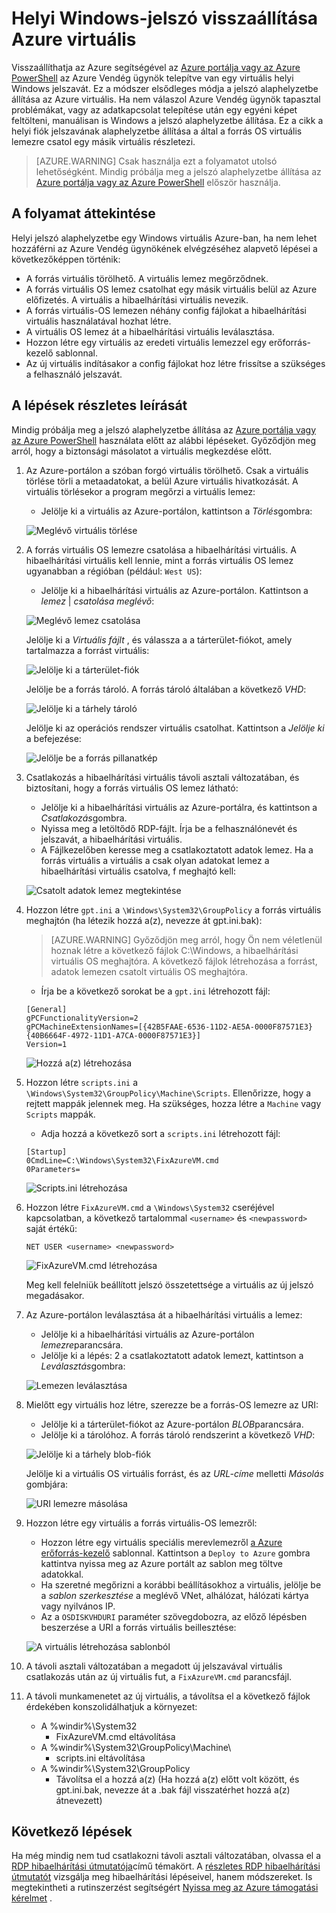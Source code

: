 <properties
   pageTitle="Jelszó alaphelyzetbe állítása helyi Windows Ha nincs telepítve a Azure Vendég ügynök |} Microsoft Azure"
   description="Hogyan kell a helyi Windows felhasználói fiók jelszavának alaphelyzetbe állítása, ha az Azure Vendég agent nincs telepített vagy nem működik a virtuális a"
   services="virtual-machines-windows"
   documentationCenter=""
   authors="iainfoulds"
   manager="timlt"
   editor=""/>

<tags
   ms.service="virtual-machines-windows"
   ms.devlang="na"
   ms.topic="article"
   ms.tgt_pltfrm="vm-windows"
   ms.workload="infrastructure-services"
   ms.date="10/05/2016"
   ms.author="iainfou"/>

# <a name="how-to-reset-local-windows-password-for-azure-vm"></a>Helyi Windows-jelszó visszaállítása Azure virtuális
Visszaállíthatja az Azure segítségével az [Azure portálja vagy az Azure PowerShell](virtual-machines-windows-reset-rdp.md) az Azure Vendég ügynök telepítve van egy virtuális helyi Windows jelszavát. Ez a módszer elsődleges módja a jelszó alaphelyzetbe állítása az Azure virtuális. Ha nem válaszol Azure Vendég ügynök tapasztal problémákat, vagy az adatkapcsolat telepítése után egy egyéni képet feltölteni, manuálisan is Windows a jelszó alaphelyzetbe állítása. Ez a cikk a helyi fiók jelszavának alaphelyzetbe állítása a által a forrás OS virtuális lemezre csatol egy másik virtuális részletezi. 

> [AZURE.WARNING] Csak használja ezt a folyamatot utolsó lehetőségként. Mindig próbálja meg a jelszó alaphelyzetbe állítása az [Azure portálja vagy az Azure PowerShell](virtual-machines-windows-reset-rdp.md) először használja.


## <a name="overview-of-the-process"></a>A folyamat áttekintése
Helyi jelszó alaphelyzetbe egy Windows virtuális Azure-ban, ha nem lehet hozzáférni az Azure Vendég ügynökének elvégzéséhez alapvető lépései a következőképpen történik:

- A forrás virtuális törölhető. A virtuális lemez megőrződnek.
- A forrás virtuális OS lemez csatolhat egy másik virtuális belül az Azure előfizetés. A virtuális a hibaelhárítási virtuális nevezik.
- A forrás virtuális-OS lemezen néhány config fájlokat a hibaelhárítási virtuális használatával hozhat létre.
- A virtuális OS lemez át a hibaelhárítási virtuális leválasztása.
- Hozzon létre egy virtuális az eredeti virtuális lemezzel egy erőforrás-kezelő sablonnal.
- Az új virtuális indításakor a config fájlokat hoz létre frissítse a szükséges a felhasználó jelszavát.


## <a name="detailed-steps"></a>A lépések részletes leírását
Mindig próbálja meg a jelszó alaphelyzetbe állítása az [Azure portálja vagy az Azure PowerShell](virtual-machines-windows-reset-rdp.md) használata előtt az alábbi lépéseket. Győződjön meg arról, hogy a biztonsági másolatot a virtuális megkezdése előtt. 

1. Az Azure-portálon a szóban forgó virtuális törölhető. Csak a virtuális törlése törli a metaadatokat, a belül Azure virtuális hivatkozását. A virtuális törlésekor a program megőrzi a virtuális lemez:

    - Jelölje ki a virtuális az Azure-portálon, kattintson a *Törlés*gombra:

    ![Meglévő virtuális törlése](./media/virtual-machines-windows-reset-local-password-without-guest-agent/delete_vm.png)

2. A forrás virtuális OS lemezre csatolása a hibaelhárítási virtuális. A hibaelhárítási virtuális kell lennie, mint a forrás virtuális OS lemez ugyanabban a régióban (például: `West US`):

    - Jelölje ki a hibaelhárítási virtuális az Azure-portálon. Kattintson a *lemez* | *csatolása meglévő*:

    ![Meglévő lemez csatolása](./media/virtual-machines-windows-reset-local-password-without-guest-agent/disks_attach_existing.png)

    Jelölje ki a *Virtuális fájlt* , és válassza a a tárterület-fiókot, amely tartalmazza a forrást virtuális:

    ![Jelölje ki a tárterület-fiók](./media/virtual-machines-windows-reset-local-password-without-guest-agent/disks_select_storageaccount.PNG)

    Jelölje be a forrás tároló. A forrás tároló általában a következő *VHD*:

    ![Jelölje ki a tárhely tároló](./media/virtual-machines-windows-reset-local-password-without-guest-agent/disks_select_container.png)

    Jelölje ki az operációs rendszer virtuális csatolhat. Kattintson a *Jelölje ki* a befejezése:

    ![Jelölje be a forrás pillanatkép](./media/virtual-machines-windows-reset-local-password-without-guest-agent/disks_select_source_vhd.png)

3. Csatlakozás a hibaelhárítási virtuális távoli asztali változatában, és biztosítani, hogy a forrás virtuális OS lemez látható:

    - Jelölje ki a hibaelhárítási virtuális az Azure-portálra, és kattintson a *Csatlakozás*gombra.
    - Nyissa meg a letöltődő RDP-fájlt. Írja be a felhasználónevét és jelszavát, a hibaelhárítási virtuális.
    - A Fájlkezelőben keresse meg a csatlakoztatott adatok lemez. Ha a forrás virtuális a virtuális a csak olyan adatokat lemez a hibaelhárítási virtuális csatolva, f meghajtó kell:

    ![Csatolt adatok lemez megtekintése](./media/virtual-machines-windows-reset-local-password-without-guest-agent/troubleshooting_vm_fileexplorer.png)

4. Hozzon létre `gpt.ini` a `\Windows\System32\GroupPolicy` a forrás virtuális meghajtón (ha létezik hozzá a(z), nevezze át gpt.ini.bak):

    > [AZURE.WARNING] Győződjön meg arról, hogy Ön nem véletlenül hoznak létre a következő fájlok C:\Windows, a hibaelhárítási virtuális OS meghajtóra. A következő fájlok létrehozása a forrást, adatok lemezen csatolt virtuális OS meghajtóra.

    - Írja be a következő sorokat be a `gpt.ini` létrehozott fájl:

    ```
    [General]
    gPCFunctionalityVersion=2
    gPCMachineExtensionNames=[{42B5FAAE-6536-11D2-AE5A-0000F87571E3}{40B6664F-4972-11D1-A7CA-0000F87571E3}]
    Version=1
    ```

    ![Hozzá a(z) létrehozása](./media/virtual-machines-windows-reset-local-password-without-guest-agent/create_gpt_ini.png)
 
5. Hozzon létre `scripts.ini` a `\Windows\System32\GroupPolicy\Machine\Scripts`. Ellenőrizze, hogy a rejtett mappák jelennek meg. Ha szükséges, hozza létre a `Machine` vagy `Scripts` mappák.

    - Adja hozzá a következő sort a `scripts.ini` létrehozott fájl:

    ```
    [Startup]
    0CmdLine=C:\Windows\System32\FixAzureVM.cmd
    0Parameters=
    ```

    ![Scripts.ini létrehozása](./media/virtual-machines-windows-reset-local-password-without-guest-agent/create_scripts_ini.png)
 
6. Hozzon létre `FixAzureVM.cmd` a `\Windows\System32` cseréjével kapcsolatban, a következő tartalommal `<username>` és `<newpassword>` saját értékű:

    ```
    NET USER <username> <newpassword>
    ```

    ![FixAzureVM.cmd létrehozása](./media/virtual-machines-windows-reset-local-password-without-guest-agent/create_fixazure_cmd.png)

    Meg kell felelniük beállított jelszó összetettsége a virtuális az új jelszó megadásakor.

7. Az Azure-portálon leválasztása át a hibaelhárítási virtuális a lemez:

    - Jelölje ki a hibaelhárítási virtuális az Azure-portálon *lemezre*parancsára.
    - Jelölje ki a lépés: 2 a csatlakoztatott adatok lemezt, kattintson a *Leválasztás*gombra:

    ![Lemezen leválasztása](./media/virtual-machines-windows-reset-local-password-without-guest-agent/detach_disk.png)

8. Mielőtt egy virtuális hoz létre, szerezze be a forrás-OS lemezre az URI:

    - Jelölje ki a tárterület-fiókot az Azure-portálon *BLOB*parancsára.
    - Jelölje ki a tárolóhoz. A forrás tároló rendszerint a következő *VHD*:

    ![Jelölje ki a tárhely blob-fiók](./media/virtual-machines-windows-reset-local-password-without-guest-agent/select_storage_details.png)

    Jelölje ki a virtuális OS virtuális forrást, és az *URL-címe* melletti *Másolás* gombjára:

    ![URI lemezre másolása](./media/virtual-machines-windows-reset-local-password-without-guest-agent/copy_source_vhd_uri.png)

9. Hozzon létre egy virtuális a forrás virtuális-OS lemezről:

    - Hozzon létre egy virtuális speciális merevlemezről [a Azure erőforrás-kezelő](https://github.com/Azure/azure-quickstart-templates/tree/master/201-vm-from-specialized-vhd) sablonnal. Kattintson a `Deploy to Azure` gombra kattintva nyissa meg az Azure portált az sablon meg töltve adatokkal.
    - Ha szeretné megőrizni a korábbi beállításokhoz a virtuális, jelölje be a *sablon szerkesztése* a meglévő VNet, alhálózat, hálózati kártya vagy nyilvános IP.
    - Az a `OSDISKVHDURI` paraméter szövegdobozra, az előző lépésben beszerzése a URI a forrás virtuális beillesztése:

    ![A virtuális létrehozása sablonból](./media/virtual-machines-windows-reset-local-password-without-guest-agent/create_new_vm_from_template.png)

10. A távoli asztali változatában a megadott új jelszavával virtuális csatlakozás után az új virtuális fut, a `FixAzureVM.cmd` parancsfájl.

11. A távoli munkamenetet az új virtuális, a távolítsa el a következő fájlok érdekében konszolidálhatjuk a környezet:

    - A %windir%\System32
        - FixAzureVM.cmd eltávolítása
    - A %windir%\System32\GroupPolicy\Machine\
        - scripts.ini eltávolítása
    - A %windir%\System32\GroupPolicy
        - Távolítsa el a hozzá a(z) (Ha hozzá a(z) előtt volt között, és gpt.ini.bak, nevezze át a .bak fájl visszatérhet hozzá a(z) átnevezett)

## <a name="next-steps"></a>Következő lépések
Ha még mindig nem tud csatlakozni távoli asztali változatában, olvassa el a [RDP hibaelhárítási útmutatója](virtual-machines-windows-troubleshoot-rdp-connection.md)című témakört. A [részletes RDP hibaelhárítási útmutatót](virtual-machines-windows-detailed-troubleshoot-rdp.md) vizsgálja meg hibaelhárítási lépéseivel, hanem módszereket. Is megtekintheti a rutinszerzést segítségért [Nyissa meg az Azure támogatási kérelmet](https://azure.microsoft.com/support/options/) .